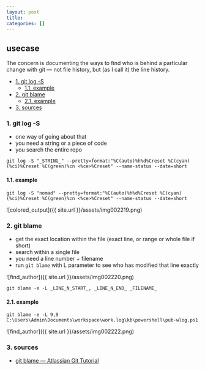 ```yaml
---
layout: post
title:
categories: []
---
```

## usecase
The concern is documenting the ways to find who is behind a particular change with git — not file history, but (as I call it) the line history. 

<!-- TOC -->

- [1. git log -S](#1-git-log--s)
    - [1.1. example](#11-example)
- [2. git blame](#2-git-blame)
    - [2.1. example](#21-example)
- [3. sources](#3-sources)

<!-- /TOC -->

### 1. git log -S
* one way of going about that
* you need a string or a piece of code 
* you search the entire repo

```
git log -S "_STRING_" --pretty=format:"%C(auto)%h%d%Creset %C(cyan)(%ci)%Creset %C(green)%cn <%ce>%Creset" --name-status --date=short
```

#### 1.1. example

```
git log -S "nomad" --pretty=format:"%C(auto)%h%d%Creset %C(cyan)(%ci)%Creset %C(green)%cn <%ce>%Creset" --name-status --date=short
```

![colored_output]({{ site.url }}/assets/img002219.png)

### 2. git blame
* get the exact location within the file (exact line, or range or whole file if short)
* search within a single file
* you need a line number + filename
* run `git blame` with L parameter to see who has modified that line exactly

![find_author]({{ site.url }}/assets/img002220.png)

```
git blame -e -L _LINE_N_START_, _LINE_N_END_ _FILENAME_ 
```

#### 2.1. example

```
git blame -e -L 9,9 C:\Users\Admin\Documents\workspace\work.log\kb\powershell\pub-wlog.ps1
```

![find_author]({{ site.url }}/assets/img002222.png)

### 3. sources
* [git blame — Atlassian Git Tutorial](https://www.atlassian.com/git/tutorials/inspecting-a-repository/git-blame)
